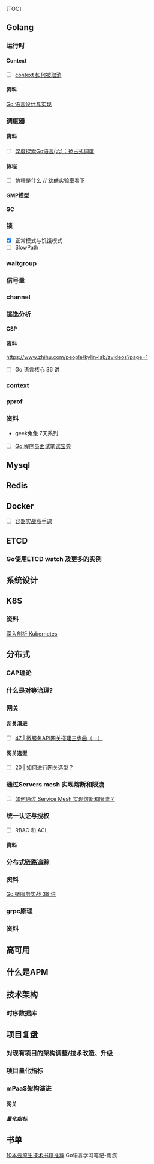 [TOC]

## Golang
### 运行时
#### Context
- [ ] [context 如何被取消](https://golang.design/go-questions/stdlib/context/cancel/)
#### 资料
[Go 语言设计与实现](https://draveness.me/golang/docs/part3-runtime/ch07-memory/golang-memory-allocator/)
### 调度器
#### 资料
- [ ] [深度探索Go语言(六)：抢占式调度](https://mp.weixin.qq.com/s/31nZzJ-gUBeAh7X9QdubFQ) 
#### 协程
- [ ] 协程是什么 // 幼麟实验室看下
#### GMP模型
#### GC
### 锁
- [x] 正常模式与饥饿模式
- [ ] SlowPath
### waitgroup
### 信号量
### channel
### 逃逸分析
#### CSP
#### 资料
https://www.zhihu.com/people/kylin-lab/zvideos?page=1
- [ ] Go 语言核心 36 讲
### context
### pprof
### 资料
* geek兔兔 7天系列
- [ ] [Go 程序员面试笔试宝典](https://golang.design/go-questions/map/unordered/)

## Mysql
## Redis
## Docker
- [ ] [容器实战高手课](https://time.geekbang.org/column/intro/100063801?tab=catalog)
## ETCD
### Go使用ETCD watch 及更多的实例
## 系统设计
## K8S
### 资料
[深入剖析 Kubernetes](https://time.geekbang.org/column/article/14252)
## 分布式
### CAP理论
### 什么是对等治理?
### 网关
#### 网关演进
- [ ] [47 | 微服务API网关搭建三步曲（一）](https://time.geekbang.org/column/article/134360)
#### 网关选型
- [ ] [20 | 如何进行网关选型？](https://kaiwu.lagou.com/course/courseInfo.htm?courseId=287&sid=20-h5Url-0&buyFrom=2&pageId=1pz4#/detail/pc?id=3840)
### 通过Servers mesh 实现熔断和限流
- [ ] [如何通过 Service Mesh 实现熔断和限流？](https://kaiwu.lagou.com/course/courseInfo.htm?courseId=287&sid=20-h5Url-0&buyFrom=2&pageId=1pz4#/detail/pc?id=3821)
### 统一认证与授权
- [ ] RBAC 和 ACL
#### 资料
### 分布式链路追踪
### 资料
[Go 微服务实战 38 讲](https://kaiwu.lagou.com/course/courseInfo.htm?courseId=287#/content)
### grpc原理
### 资料
## 高可用
## 什么是APM
## 技术架构
### 时序数据库

## 项目复盘
### 对现有项目的架构调整/技术改造、升级
### 项目量化指标
### mPaaS架构演进
#### 网关
##### 量化指标

## 书单
[10本云原生技术书籍推荐](https://zhuanlan.zhihu.com/p/462449396)
Go语言学习笔记-雨痕